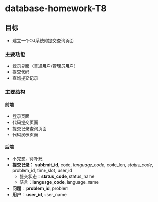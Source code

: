 # database-homework-T8
## 目标
- 建立一个OJ系统的提交查询页面
### 主要功能
- 登录界面（普通用户/管理员用户）
- 提交代码
- 查询提交记录
### 主要结构
#### 前端
- 登录页面
- 代码提交页面
- 提交记录查询页面
- 代码展示页面

#### 后端
- 不完整，待补充
- **提交记录：** **subbmit_id**, code, *language_code*, code_len, *status_code*, problem_id, time_slot, user_id
  - 提交状态：**status_code**, status_name
  - 语言：**language_code**, language_name
- **问题：** **problem_id**, problem
- **用户：** **user_id**, user_name

